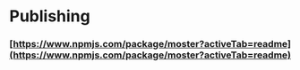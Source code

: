 # Publishing 

### [https://www.npmjs.com/package/moster?activeTab=readme](https://www.npmjs.com/package/moster?activeTab=readme)

